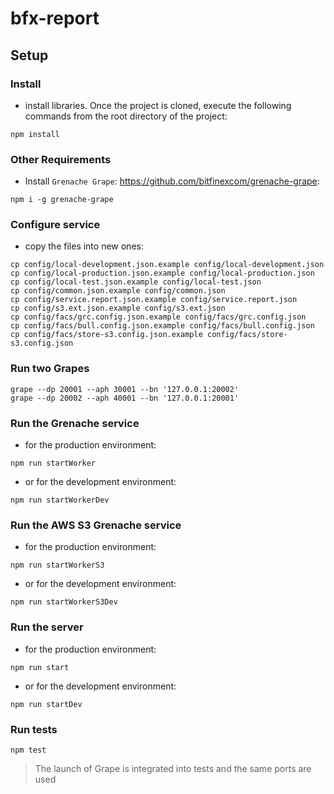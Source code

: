 # bfx-report

## Setup

### Install

- install libraries. Once the project is cloned,
execute the following commands from the root directory of the project:

```
npm install
```

### Other Requirements

- Install `Grenache Grape`: https://github.com/bitfinexcom/grenache-grape:

```
npm i -g grenache-grape
```

### Configure service

- copy the files into new ones:

```
cp config/local-development.json.example config/local-development.json
cp config/local-production.json.example config/local-production.json
cp config/local-test.json.example config/local-test.json
cp config/common.json.example config/common.json
cp config/service.report.json.example config/service.report.json
cp config/s3.ext.json.example config/s3.ext.json
cp config/facs/grc.config.json.example config/facs/grc.config.json
cp config/facs/bull.config.json.example config/facs/bull.config.json
cp config/facs/store-s3.config.json.example config/facs/store-s3.config.json
```

### Run two Grapes

```
grape --dp 20001 --aph 30001 --bn '127.0.0.1:20002'
grape --dp 20002 --aph 40001 --bn '127.0.0.1:20001'
```

### Run the Grenache service

- for the production environment:

```
npm run startWorker
```

- or for the development environment:

```
npm run startWorkerDev
```

### Run the AWS S3 Grenache service

- for the production environment:

```
npm run startWorkerS3
```

- or for the development environment:

```
npm run startWorkerS3Dev
```

### Run the server

- for the production environment:

```
npm run start
```

- or for the development environment:

```
npm run startDev
```

### Run tests

```
npm test
```

> The launch of Grape is integrated into tests and the same ports are used
